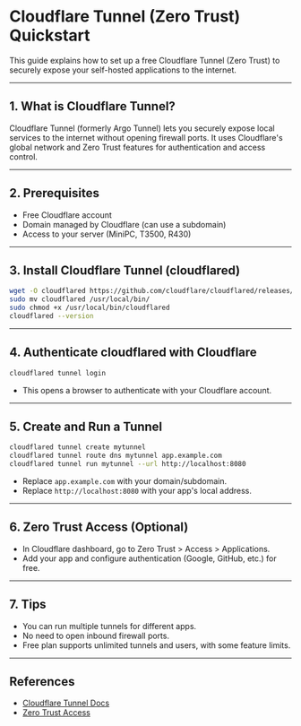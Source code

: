 # Cloudflare Tunnel (Zero Trust) Quickstart

This guide explains how to set up a free Cloudflare Tunnel (Zero Trust) to securely expose your self-hosted applications to the internet.

---

## 1. What is Cloudflare Tunnel?
Cloudflare Tunnel (formerly Argo Tunnel) lets you securely expose local services to the internet without opening firewall ports. It uses Cloudflare's global network and Zero Trust features for authentication and access control.

---

## 2. Prerequisites
- Free Cloudflare account
- Domain managed by Cloudflare (can use a subdomain)
- Access to your server (MiniPC, T3500, R430)

---

## 3. Install Cloudflare Tunnel (cloudflared)
```bash
wget -O cloudflared https://github.com/cloudflare/cloudflared/releases/latest/download/cloudflared-linux-amd64
sudo mv cloudflared /usr/local/bin/
sudo chmod +x /usr/local/bin/cloudflared
cloudflared --version
```

---

## 4. Authenticate cloudflared with Cloudflare
```bash
cloudflared tunnel login
```
- This opens a browser to authenticate with your Cloudflare account.

---

## 5. Create and Run a Tunnel
```bash
cloudflared tunnel create mytunnel
cloudflared tunnel route dns mytunnel app.example.com
cloudflared tunnel run mytunnel --url http://localhost:8080
```
- Replace `app.example.com` with your domain/subdomain.
- Replace `http://localhost:8080` with your app's local address.

---

## 6. Zero Trust Access (Optional)
- In Cloudflare dashboard, go to Zero Trust > Access > Applications.
- Add your app and configure authentication (Google, GitHub, etc.) for free.

---

## 7. Tips
- You can run multiple tunnels for different apps.
- No need to open inbound firewall ports.
- Free plan supports unlimited tunnels and users, with some feature limits.

---

## References
- [Cloudflare Tunnel Docs](https://developers.cloudflare.com/cloudflare-one/connections/connect-apps/)
- [Zero Trust Access](https://developers.cloudflare.com/cloudflare-one/identity/)
